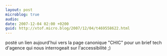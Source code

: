 ```yaml
---
layout: post
microblog: true
audio: 
date: 2007-12-04 02:00 +0200
guid: http://xtof.micro.blog/2007/12/04/t469558622.html
---
```

posté un lien aujourd'hui vers la page canonique "CHIC" pour un brief tech d'agence qui nous interrogeait sur l'accessibilité ;)

